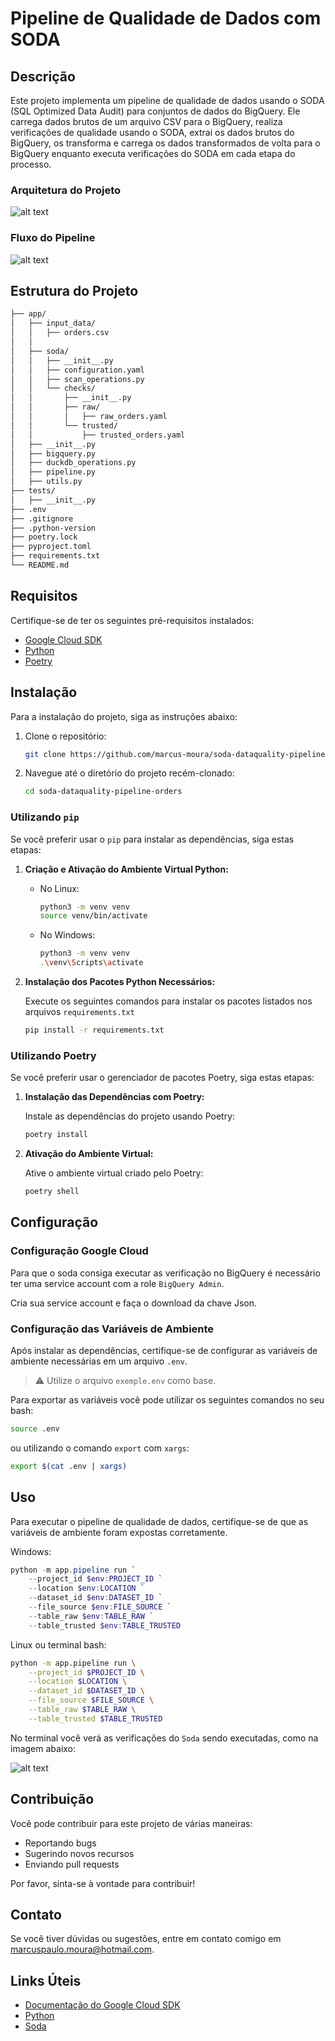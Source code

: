 # Pipeline de Qualidade de Dados com SODA

## Descrição
Este projeto implementa um pipeline de qualidade de dados usando o SODA (SQL Optimized Data Audit) para conjuntos de dados do BigQuery. Ele carrega dados brutos de um arquivo CSV para o BigQuery, realiza verificações de qualidade usando o SODA, extrai os dados brutos do BigQuery, os transforma e carrega os dados transformados de volta para o BigQuery enquanto executa verificações do SODA em cada etapa do processo.


### Arquitetura do Projeto

![alt text](images/arquitetura.png)
### Fluxo do Pipeline


![alt text](images/fluxo_pipeline.png)

## Estrutura do Projeto

```bash
├── app/
│   ├── input_data/
│   │   ├── orders.csv
│   │
│   ├── soda/
│   │   ├── __init__.py
│   │   ├── configuration.yaml
│   │   ├── scan_operations.py
│   │   └── checks/
│   │       ├── __init__.py
│   │       ├── raw/
│   │       │   ├── raw_orders.yaml
│   │       └── trusted/
│   │           ├── trusted_orders.yaml
│   ├── __init__.py
│   ├── bigquery.py
│   ├── duckdb_operations.py
│   ├── pipeline.py
│   ├── utils.py
├── tests/
│   ├── __init__.py
├── .env
├── .gitignore
├── .python-version
├── poetry.lock
├── pyproject.toml
├── requirements.txt
└── README.md
``````

## Requisitos

Certifique-se de ter os seguintes pré-requisitos instalados:

- [Google Cloud SDK](https://cloud.google.com/sdk)
- [Python](https://www.python.org/)
- [Poetry](https://python-poetry.org/docs/)

## Instalação
Para a instalação do projeto, siga as instruções abaixo:

1. Clone o repositório:

    ```bash
    git clone https://github.com/marcus-moura/soda-dataquality-pipeline-orders.git
    ```
2. Navegue até o diretório do projeto recém-clonado:

    ```bash
    cd soda-dataquality-pipeline-orders
    ```
### Utilizando `pip`

Se você preferir usar o `pip` para instalar as dependências, siga estas etapas:

1. **Criação e Ativação do Ambiente Virtual Python:**

    - No Linux:
        ```bash
        python3 -m venv venv
        source venv/bin/activate
        ```

    - No Windows:
        ```bash
        python3 -m venv venv
        .\venv\Scripts\activate
        ```

2. **Instalação dos Pacotes Python Necessários:**

    Execute os seguintes comandos para instalar os pacotes listados nos arquivos `requirements.txt`

    ```bash
    pip install -r requirements.txt
    ```

### Utilizando Poetry

Se você preferir usar o gerenciador de pacotes Poetry, siga estas etapas:

1. **Instalação das Dependências com Poetry:**

    Instale as dependências do projeto usando Poetry:

    ```bash
    poetry install
    ```

2. **Ativação do Ambiente Virtual:**

    Ative o ambiente virtual criado pelo Poetry:

    ```bash
    poetry shell
    ```

## Configuração
### Configuração Google Cloud
Para que o soda consiga executar as verificação no BigQuery é necessário ter uma service account com a role `BigQuery Admin`.

Cria sua service account e faça o download da chave Json.

### Configuração das Variáveis de Ambiente

Após instalar as dependências, certifique-se de configurar as variáveis de ambiente necessárias em um arquivo ``.env``.

> ⚠️ Utilize o arquivo ``exemple.env`` como base.

Para exportar as variáveis você pode utilizar os seguintes comandos no seu bash:

```bash
source .env
```

ou utilizando o comando `export` com `xargs`:

```bash
export $(cat .env | xargs)
```

## Uso

Para executar o pipeline de qualidade de dados, certifique-se de que as variáveis de ambiente foram expostas corretamente.

Windows:
```powershell
python -m app.pipeline run `
    --project_id $env:PROJECT_ID `
    --location $env:LOCATION `
    --dataset_id $env:DATASET_ID `
    --file_source $env:FILE_SOURCE `
    --table_raw $env:TABLE_RAW `
    --table_trusted $env:TABLE_TRUSTED
```
Linux ou terminal bash:
```bash
python -m app.pipeline run \
    --project_id $PROJECT_ID \
    --location $LOCATION \
    --dataset_id $DATASET_ID \
    --file_source $FILE_SOURCE \
    --table_raw $TABLE_RAW \
    --table_trusted $TABLE_TRUSTED
```

No terminal você verá as verificações do ``Soda`` sendo executadas, como na imagem abaixo:

![alt text](images/soda_scan.png)

## Contribuição

Você pode contribuir para este projeto de várias maneiras:

- Reportando bugs
- Sugerindo novos recursos
- Enviando pull requests

Por favor, sinta-se à vontade para contribuir!

## Contato

Se você tiver dúvidas ou sugestões, entre em contato comigo em marcuspaulo.moura@hotmail.com.

## Links Úteis

- [Documentação do Google Cloud SDK](https://cloud.google.com/sdk)
- [Python](https://www.python.org/)
- [Soda](https://docs.soda.io/)

